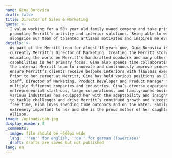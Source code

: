 ```yaml
---
name: Gina Borovica
draft: false
title: Director of Sales & Marketing
quote: >-
  I value working for a 50+ year old family owned company and take pride in
  promoting Merritt’s artistry and interior solutions. Being able to work
  alongside our team of talented artisans motivates and inspires me every day.
details: >-
  As part of the Merritt team for almost 13 years now, Gina Borovica is
  currently Merritt’s Director of Marketing. Creating the Merritt story and
  educating the world on Merritt’s handcrafted woodwork and many other
  capabilities is her primary focus. Gina also spends time collaborating with
  the internal Merritt team to innovate and continuously improve processes to
  ensure Merritt’s clients receive bespoke interiors with flawless execution.
  Prior to her career at Merritt, Gina has held various positions as Chief of
  Staff, Director of Marketing, Product Developer and Product Manager for
  multiple different companies and industries. Gina’s diverse experience across
  entrepreneurial start-ups, large corporations, and family-owned businesses in
  various industries has equipped her with the adaptability and insight needed
  to tackle challenges and drive Merritt’s continued growth and success. In her
  free time, Gina loves spending time outdoors and on the water. Family is
  extremely important to her and she is the proud mother of her daughter
  Allison.
image: /uploads/gab.jpg
display_number: 4
_comments:
  image: file should be ~600px wide
  lang: '''en'' for english, ''de'' for german (lowercase)'
  draft: drafts are saved but not published
lang: en
---
```

